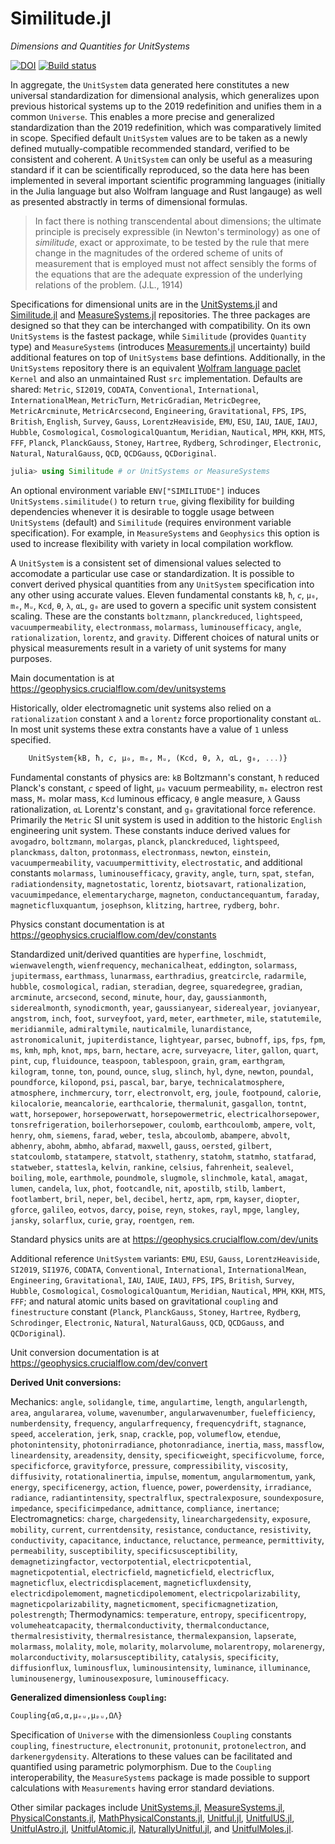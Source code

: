 # Similitude.jl

*Dimensions and Quantities for UnitSystems*

[![DOI](https://zenodo.org/badge/320717758.svg)](https://zenodo.org/badge/latestdoi/320717758)
[![Build status](https://ci.appveyor.com/api/projects/status/3fd8dauls91okw8q?svg=true)](https://ci.appveyor.com/project/chakravala/similitude-jl)

In aggregate, the `UnitSystem` data generated here constitutes a new universal standardization for dimensional analysis, which generalizes upon previous historical systems up to the 2019 redefinition and unifies them in a common `Universe`.
This enables a more precise and generalized standardization than the 2019 redefinition, which was comparatively limited in scope.
Specified default `UnitSystem` values are to be taken as a newly defined mutually-compatible recommended standard, verified to be consistent and coherent.
A `UnitSystem` can only be useful as a measuring standard if it can be scientifically reproduced, so the data here has been implemented in several important scientific programming languages (initially in the Julia language but also Wolfram language and Rust langauge) as well as presented abstractly in terms of dimensional formulas.

> In fact there is nothing transcendental about dimensions; the ultimate principle is precisely expressible (in Newton's terminology) as one of *similitude*, exact or approximate, to be tested by the rule that mere change in the magnitudes of the ordered scheme of units of measurement that is employed must not affect sensibly the forms of the equations that are the adequate expression of the underlying relations of the problem. (J.L., 1914)

Specifications for dimensional units are in the [UnitSystems.jl](https://github.com/chakravala/UnitSystems.jl) and [Similitude.jl](https://github.com/chakravala/Similitude.jl) and [MeasureSystems.jl](https://github.com/chakravala/MeasureSystems.jl) repositories.
The three packages are designed so that they can be interchanged with compatibility.
On its own `UnitSystems` is the fastest package, while `Similitude` (provides `Quantity` type) and `MeasureSystems` (introduces [Measurements.jl](https://github.com/JuliaPhysics/Measurements.jl) uncertainty) build additional features on top of `UnitSystems` base defintions.
Additionally, in the `UnitSystems` repository there is an equivalent [Wolfram language paclet](https://reference.wolfram.com/language/guide/Paclets) `Kernel` and also an unmaintained Rust `src` implementation.
Defaults are shared: `Metric`, `SI2019`, `CODATA`, `Conventional`, `International`, `InternationalMean`, `MetricTurn`, `MetricGradian`, `MetricDegree`, `MetricArcminute`, `MetricArcsecond`, `Engineering`, `Gravitational`, `FPS`, `IPS`, `British`, `English`, `Survey`, `Gauss`, `LorentzHeaviside`, `EMU`, `ESU`, `IAU`, `IAUE`, `IAUJ`, `Hubble`, `Cosmological`, `CosmologicalQuantum`, `Meridian`, `Nautical`, `MPH`, `KKH`, `MTS`, `FFF`, `Planck`, `PlanckGauss`, `Stoney`, `Hartree`, `Rydberg`, `Schrodinger`, `Electronic`, `Natural`, `NaturalGauss`, `QCD`, `QCDGauss`, `QCDoriginal`.

```Julia
julia> using Similitude # or UnitSystems or MeasureSystems
```

An optional environment variable `ENV["SIMILITUDE"]` induces `UnitSystems.similitude()` to return `true`, giving flexibility for building dependencies whenever it is desirable to toggle usage between `UnitSystems` (default) and `Similitude` (requires environment variable specification). For example, in `MeasureSystems` and `Geophysics` this option is used to increase flexibility with variety in local compilation workflow.

A `UnitSystem` is a consistent set of dimensional values selected to accomodate a particular use case or standardization.
It is possible to convert derived physical quantities from any `UnitSystem` specification into any other using accurate values.
Eleven fundamental constants `kB`, `ħ`, `𝘤`, `μ₀`, `mₑ`, `Mᵤ`, `Kcd`, `θ`, `λ`, `αL`, `g₀` are used to govern a specific unit system consistent scaling.
These are the constants `boltzmann`, `planckreduced`, `lightspeed`, `vacuumpermeability`, `electronmass`, `molarmass`, `luminousefficacy`, `angle`, `rationalization`, `lorentz`, and `gravity`.
Different choices of natural units or physical measurements result in a variety of unit systems for many purposes.

Main documentation is at https://geophysics.crucialflow.com/dev/unitsystems

Historically, older electromagnetic unit systems also relied on a `rationalization` constant `λ` and a `lorentz` force proportionality constant `αL`.
In most unit systems these extra constants have a value of `1` unless specified.

```Julia
    UnitSystem{kB, ħ, 𝘤, μ₀, mₑ, Mᵤ, (Kcd, θ, λ, αL, g₀, ...)}
```

Fundamental constants of physics are: `kB` Boltzmann's constant, `ħ` reduced Planck's constant, `𝘤` speed of light, `μ₀` vacuum permeability, `mₑ` electron rest mass, `Mᵤ` molar mass, `Kcd` luminous efficacy, `θ` angle measure, `λ` Gauss rationalization, `αL` Lorentz's constant, and `g₀` gravitational force reference.
Primarily the `Metric` SI unit system is used in addition to the historic `English` engineering unit system.
These constants induce derived values for `avogadro`, `boltzmann`, `molargas`, `planck`, `planckreduced`, `lightspeed`, `planckmass`, `dalton`, `protonmass`, `electronmass`, `newton`, `einstein`, `vacuumpermeability`, `vacuumpermittivity`, `electrostatic`, and
additional constants `molarmass`, `luminousefficacy`, `gravity`, `angle`, `turn`, `spat`, `stefan`, `radiationdensity`, `magnetostatic`, `lorentz`, `biotsavart`, `rationalization`, `vacuumimpedance`, `elementarycharge`, `magneton`, `conductancequantum`, `faraday`, `magneticfluxquantum`, `josephson`, `klitzing`, `hartree`, `rydberg`, `bohr`.

Physics constant documentation is at https://geophysics.crucialflow.com/dev/constants

Standardized unit/derived quantities are `hyperfine`, `loschmidt`, `wienwavelength`, `wienfrequency`, `mechanicalheat`, `eddington`, `solarmass`, `jupitermass`, `earthmass`, `lunarmass`, `earthradius`, `greatcircle`, `radarmile`, `hubble`, `cosmological`, `radian`, `steradian`, `degree`, `squaredegree`, `gradian`, `arcminute`, `arcsecond`, `second`, `minute`, `hour`, `day`, `gaussianmonth`, `siderealmonth`, `synodicmonth`, `year`, `gaussianyear`, `siderealyear`, `jovianyear`, `angstrom`, `inch`, `foot`, `surveyfoot`, `yard`, `meter`, `earthmeter`, `mile`, `statutemile`, `meridianmile`, `admiraltymile`, `nauticalmile`, `lunardistance`, `astronomicalunit`, `jupiterdistance`, `lightyear`, `parsec`, `bubnoff`, `ips`, `fps`, `fpm`, `ms`, `kmh`, `mph`, `knot`, `mps`, `barn`, `hectare`, `acre`, `surveyacre`, `liter`, `gallon`, `quart`, `pint`, `cup`, `fluidounce`, `teaspoon`, `tablespoon`, `grain`, `gram`, `earthgram`, `kilogram`, `tonne`, `ton`, `pound`, `ounce`, `slug`, `slinch`, `hyl`, `dyne`, `newton`, `poundal`, `poundforce`, `kilopond`, `psi`, `pascal`, `bar`, `barye`, `technicalatmosphere`, `atmosphere`, `inchmercury`, `torr`, `electronvolt`, `erg`, `joule`, `footpound`, `calorie`, `kilocalorie`, `meancalorie`, `earthcalorie`, `thermalunit`, `gasgallon`, `tontnt`, `watt`, `horsepower`, `horsepowerwatt`, `horsepowermetric`, `electricalhorsepower`, `tonsrefrigeration`, `boilerhorsepower`, `coulomb`, `earthcoulomb`, `ampere`, `volt`, `henry`, `ohm`, `siemens`, `farad`, `weber`, `tesla`, `abcoulomb`, `abampere`, `abvolt`, `abhenry`, `abohm`, `abmho`, `abfarad`, `maxwell`, `gauss`, `oersted`, `gilbert`, `statcoulomb`, `statampere`, `statvolt`, `stathenry`, `statohm`, `statmho`, `statfarad`, `statweber`, `stattesla`, `kelvin`, `rankine`, `celsius`, `fahrenheit`, `sealevel`, `boiling`, `mole`, `earthmole`, `poundmole`, `slugmole`, `slinchmole`, `katal`, `amagat`, `lumen`, `candela`, `lux`, `phot`, `footcandle`, `nit`, `apostilb`, `stilb`, `lambert`, `footlambert`, `bril`, `neper`, `bel`, `decibel`, `hertz`, `apm`, `rpm`, `kayser`, `diopter`, `gforce`, `galileo`, `eotvos`, `darcy`, `poise`, `reyn`, `stokes`, `rayl`, `mpge`, `langley`, `jansky`, `solarflux`, `curie`, `gray`, `roentgen`, `rem`.

Standard physics units are at https://geophysics.crucialflow.com/dev/units

Additional reference `UnitSystem` variants: `EMU`, `ESU`, `Gauss`, `LorentzHeaviside`, `SI2019`, `SI1976`, `CODATA`, `Conventional`, `International`, `InternationalMean`, `Engineering`, `Gravitational`, `IAU`, `IAUE`, `IAUJ`, `FPS`, `IPS`, `British`, `Survey`, `Hubble`, `Cosmological`, `CosmologicalQuantum`, `Meridian`, `Nautical`, `MPH`, `KKH`, `MTS`, `FFF`; and natural atomic units based on gravitational `coupling` and `finestructure` constant (`Planck`, `PlanckGauss`, `Stoney`, `Hartree`, `Rydberg`, `Schrodinger`, `Electronic`, `Natural`, `NaturalGauss`, `QCD`, `QCDGauss`, and `QCDoriginal`).

Unit conversion documentation is at https://geophysics.crucialflow.com/dev/convert

**Derived Unit conversions:**

Mechanics: `angle`, `solidangle`, `time`, `angulartime`, `length`, `angularlength`, `area`, `angulararea`, `volume`, `wavenumber`, `angularwavenumber`, `fuelefficiency`, `numberdensity`, `frequency`, `angularfrequency`, `frequencydrift`, `stagnance`, `speed`, `acceleration`, `jerk`, `snap`, `crackle`, `pop`, `volumeflow`, `etendue`, `photonintensity`, `photonirradiance`, `photonradiance`,
`inertia`, `mass`, `massflow`, `lineardensity`, `areadensity`, `density`, `specificweight`, `specificvolume`, `force`, `specificforce`, `gravityforce`, `pressure`, `compressibility`, `viscosity`, `diffusivity`, `rotationalinertia`, `impulse`, `momentum`, `angularmomentum`, `yank`, `energy`, `specificenergy`, `action`, `fluence`, `power`, `powerdensity`, `irradiance`, `radiance`, `radiantintensity`, `spectralflux`, `spectralexposure`, `soundexposure`, `impedance`, `specificimpedance`, `admittance`, `compliance`, `inertance`;
Electromagnetics: `charge`, `chargedensity`, `linearchargedensity`, `exposure`, `mobility`, `current`, `currentdensity`, `resistance`, `conductance`, `resistivity`, `conductivity`, `capacitance`, `inductance`, `reluctance`, `permeance`, `permittivity`, `permeability`, `susceptibility`, `specificsusceptibility`, `demagnetizingfactor`, `vectorpotential`, `electricpotential`, `magneticpotential`, `electricfield`, `magneticfield`, `electricflux`, `magneticflux`, `electricdisplacement`, `magneticfluxdensity`, `electricdipolemoment`, `magneticdipolemoment`, `electricpolarizability`, `magneticpolarizability`, `magneticmoment`, `specificmagnetization`, `polestrength`;
Thermodynamics: `temperature`, `entropy`, `specificentropy`, `volumeheatcapacity`, `thermalconductivity`, `thermalconductance`, `thermalresistivity`, `thermalresistance`, `thermalexpansion`, `lapserate`,
`molarmass`, `molality`, `mole`, `molarity`, `molarvolume`, `molarentropy`, `molarenergy`, `molarconductivity`, `molarsusceptibility`, `catalysis`, `specificity`, `diffusionflux`,
`luminousflux`, `luminousintensity`, `luminance`, `illuminance`, `luminousenergy`, `luminousexposure`, `luminousefficacy`.

**Generalized dimensionless `Coupling`:**

```Julia
Coupling{αG,α,μₑᵤ,μₚᵤ,ΩΛ}
```
Specification of `Universe` with the dimensionless `Coupling` constants `coupling`, `finestructure`, `electronunit`, `protonunit`, `protonelectron`, and `darkenergydensity`. Alterations to these values can be facilitated and quantified using parametric polymorphism.
Due to the `Coupling` interoperability, the `MeasureSystems` package is made possible to support calculations with `Measurements` having error standard deviations.

Other similar packages include [UnitSystems.jl](https://github.com/chakravala/UnitSystems.jl), [MeasureSystems.jl](https://github.com/chakravala/MeasureSystems.jl), [PhysicalConstants.jl](https://github.com/JuliaPhysics/PhysicalConstants.jl), [MathPhysicalConstants.jl](https://github.com/LaGuer/MathPhysicalConstants.jl), [Unitful.jl](https://github.com/PainterQubits/Unitful.jl.git), [UnitfulUS.jl](https://github.com/PainterQubits/UnitfulUS.jl), [UnitfulAstro.jl](https://github.com/JuliaAstro/UnitfulAstro.jl), [UnitfulAtomic.jl](https://github.com/sostock/UnitfulAtomic.jl), [NaturallyUnitful.jl](https://github.com/MasonProtter/NaturallyUnitful.jl), and [UnitfulMoles.jl](https://github.com/rafaqz/UnitfulMoles.jl).
